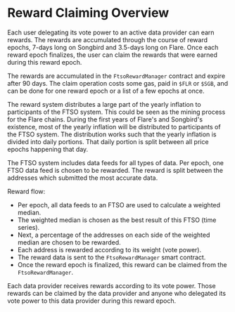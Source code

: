 # Reward Claiming Overview

Each user delegating its vote power to an active data provider can earn rewards.
The rewards are accumulated through the course of reward epochs, 7-days long on Songbird and 3.5-days long on Flare.
Once each reward epoch finalizes, the user can claim the rewards that were earned during this reward epoch.

The rewards are accumulated in the `FtsoRewardManager` contract and expire after 90 days.
The claim operation costs some gas, paid in `$FLR` or `$SGB`, and can be done for one reward epoch or a list of a few epochs at once.

The reward system distributes a large part of the yearly inflation to participants of the FTSO system.
This could be seen as the mining process for the Flare chains.
During the first years of Flare's and Songbird's existence, most of the yearly inflation will be distributed to participants of the FTSO system.
The distribution works such that the yearly inflation is divided into daily portions. That daily portion is split between all price epochs happening that day.

The FTSO system includes data feeds for all types of data. Per epoch, one FTSO data feed is chosen to be rewarded.
The reward is split between the addresses which submitted the most accurate data.

Reward flow:

* Per epoch, all data feeds to an FTSO are used to calculate a weighted median.
* The weighted median is chosen as the best result of this FTSO (time series).
* Next, a percentage of the addresses on each side of the weighted median are chosen to be rewarded.
* Each address is rewarded according to its weight (vote power).
* The reward data is sent to the `FtsoRewardManager` smart contract.
* Once the reward epoch is finalized, this reward can be claimed from the `FtsoRewardManager`.

Each data provider receives rewards according to its vote power.
Those rewards can be claimed by the data provider and anyone who delegated its vote power to this data provider during this reward epoch.
